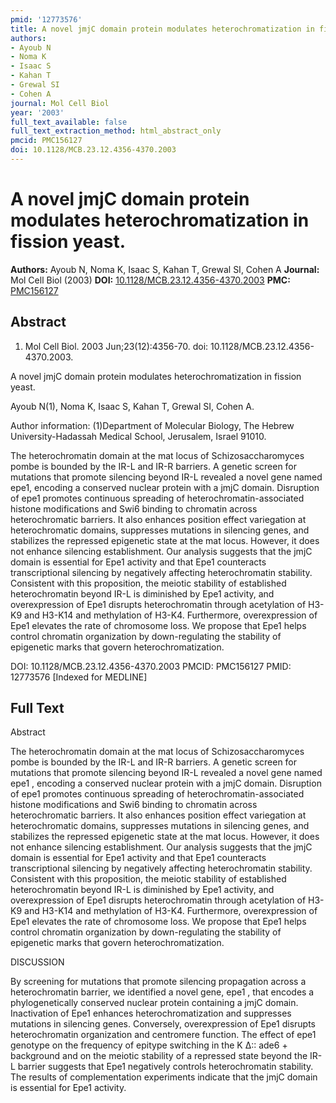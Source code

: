 ```yaml
---
pmid: '12773576'
title: A novel jmjC domain protein modulates heterochromatization in fission yeast.
authors:
- Ayoub N
- Noma K
- Isaac S
- Kahan T
- Grewal SI
- Cohen A
journal: Mol Cell Biol
year: '2003'
full_text_available: false
full_text_extraction_method: html_abstract_only
pmcid: PMC156127
doi: 10.1128/MCB.23.12.4356-4370.2003
---
```


# A novel jmjC domain protein modulates heterochromatization in fission yeast.
**Authors:** Ayoub N, Noma K, Isaac S, Kahan T, Grewal SI, Cohen A
**Journal:** Mol Cell Biol (2003)
**DOI:** [10.1128/MCB.23.12.4356-4370.2003](https://doi.org/10.1128/MCB.23.12.4356-4370.2003)
**PMC:** [PMC156127](https://www.ncbi.nlm.nih.gov/pmc/articles/PMC156127/)

## Abstract

1. Mol Cell Biol. 2003 Jun;23(12):4356-70. doi: 10.1128/MCB.23.12.4356-4370.2003.

A novel jmjC domain protein modulates heterochromatization in fission yeast.

Ayoub N(1), Noma K, Isaac S, Kahan T, Grewal SI, Cohen A.

Author information:
(1)Department of Molecular Biology, The Hebrew University-Hadassah Medical 
School, Jerusalem, Israel 91010.

The heterochromatin domain at the mat locus of Schizosaccharomyces pombe is 
bounded by the IR-L and IR-R barriers. A genetic screen for mutations that 
promote silencing beyond IR-L revealed a novel gene named epe1, encoding a 
conserved nuclear protein with a jmjC domain. Disruption of epe1 promotes 
continuous spreading of heterochromatin-associated histone modifications and 
Swi6 binding to chromatin across heterochromatic barriers. It also enhances 
position effect variegation at heterochromatic domains, suppresses mutations in 
silencing genes, and stabilizes the repressed epigenetic state at the mat locus. 
However, it does not enhance silencing establishment. Our analysis suggests that 
the jmjC domain is essential for Epe1 activity and that Epe1 counteracts 
transcriptional silencing by negatively affecting heterochromatin stability. 
Consistent with this proposition, the meiotic stability of established 
heterochromatin beyond IR-L is diminished by Epe1 activity, and overexpression 
of Epe1 disrupts heterochromatin through acetylation of H3-K9 and H3-K14 and 
methylation of H3-K4. Furthermore, overexpression of Epe1 elevates the rate of 
chromosome loss. We propose that Epe1 helps control chromatin organization by 
down-regulating the stability of epigenetic marks that govern 
heterochromatization.

DOI: 10.1128/MCB.23.12.4356-4370.2003
PMCID: PMC156127
PMID: 12773576 [Indexed for MEDLINE]

## Full Text

Abstract

The heterochromatin domain at the mat locus of Schizosaccharomyces pombe is bounded by the IR-L and IR-R barriers. A genetic screen for mutations that promote silencing beyond IR-L revealed a novel gene named epe1 , encoding a conserved nuclear protein with a jmjC domain. Disruption of epe1 promotes continuous spreading of heterochromatin-associated histone modifications and Swi6 binding to chromatin across heterochromatic barriers. It also enhances position effect variegation at heterochromatic domains, suppresses mutations in silencing genes, and stabilizes the repressed epigenetic state at the mat locus. However, it does not enhance silencing establishment. Our analysis suggests that the jmjC domain is essential for Epe1 activity and that Epe1 counteracts transcriptional silencing by negatively affecting heterochromatin stability. Consistent with this proposition, the meiotic stability of established heterochromatin beyond IR-L is diminished by Epe1 activity, and overexpression of Epe1 disrupts heterochromatin through acetylation of H3-K9 and H3-K14 and methylation of H3-K4. Furthermore, overexpression of Epe1 elevates the rate of chromosome loss. We propose that Epe1 helps control chromatin organization by down-regulating the stability of epigenetic marks that govern heterochromatization.

DISCUSSION

By screening for mutations that promote silencing propagation across a heterochromatin barrier, we identified a novel gene, epe1 , that encodes a phylogenetically conserved nuclear protein containing a jmjC domain. Inactivation of Epe1 enhances heterochromatization and suppresses mutations in silencing genes. Conversely, overexpression of Epe1 disrupts heterochromatin organization and centromere function. The effect of epe1 genotype on the frequency of epitype switching in the K Δ:: ade6 + background and on the meiotic stability of a repressed state beyond the IR-L barrier suggests that Epe1 negatively controls heterochromatin stability. The results of complementation experiments indicate that the jmjC domain is essential for Epe1 activity.

